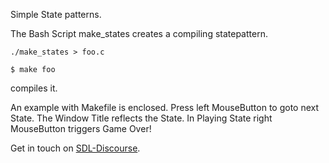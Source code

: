 Simple State patterns.

The Bash Script make_states
creates a compiling statepattern.

`./make_states > foo.c`

`$ make foo`

compiles it.

An example with Makefile is enclosed.
Press left MouseButton to goto next State.
The Window Title reflects the State.
In Playing State right MouseButton triggers Game Over!

Get in touch on [SDL-Discourse](https://discourse.libsdl.org).
